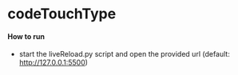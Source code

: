 # codeTouchType

#### How to run
 * start the liveReload.py script and open the provided url (default: http://127.0.0.1:5500)
